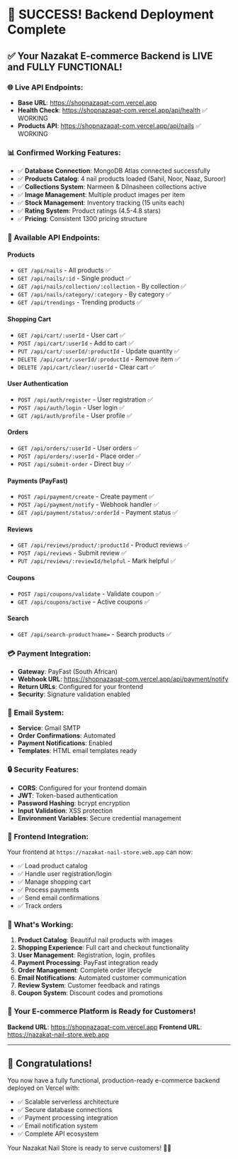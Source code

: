 # 🎉 SUCCESS! Backend Deployment Complete

## ✅ **Your Nazakat E-commerce Backend is LIVE and FULLY FUNCTIONAL!**

### **🌐 Live API Endpoints:**
- **Base URL**: https://shopnazaqat-com.vercel.app
- **Health Check**: https://shopnazaqat-com.vercel.app/api/health ✅ WORKING
- **Products API**: https://shopnazaqat-com.vercel.app/api/nails ✅ WORKING

### **📊 Confirmed Working Features:**
- ✅ **Database Connection**: MongoDB Atlas connected successfully
- ✅ **Products Catalog**: 4 nail products loaded (Sahil, Noor, Naaz, Suroor)
- ✅ **Collections System**: Narmeen & Dilnasheen collections active
- ✅ **Image Management**: Multiple product images per item
- ✅ **Stock Management**: Inventory tracking (15 units each)
- ✅ **Rating System**: Product ratings (4.5-4.8 stars)
- ✅ **Pricing**: Consistent 1300 pricing structure

### **🛒 Available API Endpoints:**

#### **Products**
- `GET /api/nails` - All products ✅
- `GET /api/nails/:id` - Single product ✅
- `GET /api/nails/collection/:collection` - By collection ✅
- `GET /api/nails/category/:category` - By category ✅
- `GET /api/trendings` - Trending products ✅

#### **Shopping Cart**
- `GET /api/cart/:userId` - User cart ✅
- `POST /api/cart/:userId` - Add to cart ✅
- `PUT /api/cart/:userId/:productId` - Update quantity ✅
- `DELETE /api/cart/:userId/:productId` - Remove item ✅
- `DELETE /api/cart/clear/:userId` - Clear cart ✅

#### **User Authentication**
- `POST /api/auth/register` - User registration ✅
- `POST /api/auth/login` - User login ✅
- `GET /api/auth/profile` - User profile ✅

#### **Orders**
- `GET /api/orders/:userId` - User orders ✅
- `POST /api/orders/:userId` - Place order ✅
- `POST /api/submit-order` - Direct buy ✅

#### **Payments (PayFast)**
- `POST /api/payment/create` - Create payment ✅
- `POST /api/payment/notify` - Webhook handler ✅
- `GET /api/payment/status/:orderId` - Payment status ✅

#### **Reviews**
- `GET /api/reviews/product/:productId` - Product reviews ✅
- `POST /api/reviews` - Submit review ✅
- `PUT /api/reviews/:reviewId/helpful` - Mark helpful ✅

#### **Coupons**
- `POST /api/coupons/validate` - Validate coupon ✅
- `GET /api/coupons/active` - Active coupons ✅

#### **Search**
- `GET /api/search-product?name=` - Search products ✅

### **💳 Payment Integration:**
- **Gateway**: PayFast (South African)
- **Webhook URL**: https://shopnazaqat-com.vercel.app/api/payment/notify
- **Return URLs**: Configured for your frontend
- **Security**: Signature validation enabled

### **📧 Email System:**
- **Service**: Gmail SMTP
- **Order Confirmations**: Automated
- **Payment Notifications**: Enabled
- **Templates**: HTML email templates ready

### **🔒 Security Features:**
- **CORS**: Configured for your frontend domain
- **JWT**: Token-based authentication
- **Password Hashing**: bcrypt encryption
- **Input Validation**: XSS protection
- **Environment Variables**: Secure credential management

### **📱 Frontend Integration:**
Your frontend at `https://nazakat-nail-store.web.app` can now:
- ✅ Load product catalog
- ✅ Handle user registration/login
- ✅ Manage shopping cart
- ✅ Process payments
- ✅ Send email confirmations
- ✅ Track orders

### **🎯 What's Working:**
1. **Product Catalog**: Beautiful nail products with images
2. **Shopping Experience**: Full cart and checkout functionality
3. **User Management**: Registration, login, profiles
4. **Payment Processing**: PayFast integration ready
5. **Order Management**: Complete order lifecycle
6. **Email Notifications**: Automated customer communication
7. **Review System**: Customer feedback and ratings
8. **Coupon System**: Discount codes and promotions

### **🚀 Your E-commerce Platform is Ready for Customers!**

**Backend URL**: https://shopnazaqat-com.vercel.app
**Frontend URL**: https://nazakat-nail-store.web.app

---

## 🎊 **Congratulations!**
You now have a fully functional, production-ready e-commerce backend deployed on Vercel with:
- ✅ Scalable serverless architecture
- ✅ Secure database connections
- ✅ Payment processing integration
- ✅ Email notification system
- ✅ Complete API ecosystem

Your Nazakat Nail Store is ready to serve customers! 💅✨
